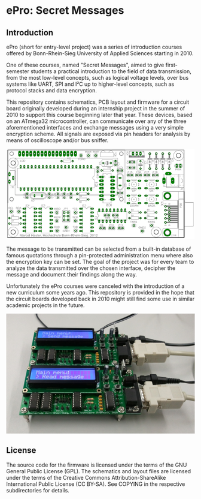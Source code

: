 # ePro: Secret Messages

## Introduction
ePro (short for entry-level project) was a series of introduction courses offered by Bonn-Rhein-Sieg University of Applied Sciences starting in 2010.

One of these courses, named "Secret Messages", aimed to give first-semester students a practical introduction to the field of data transmission, from the most low-level concepts, such as logical voltage levels, over bus systems like UART, SPI and I²C up to higher-level concepts, such as protocol stacks and data encryption.

This repository contains schematics, PCB layout and firmware for a circuit board originally developed during an internship project in the summer of 2010 to support this course beginning later that year. These devices, based on an ATmega32 microcontroller, can communicate over any of the three aforementioned interfaces and exchange messages using a very simple encryption scheme. All signals are exposed via pin headers for analysis by means of oscilloscope and/or bus sniffer.

<p align="center">
  <img src="Images/Layout.png" width="600">
</p>

The message to be transmitted can be selected from a built-in database of famous quotations through a pin-protected administration menu where also the encryption key can be set. The goal of the project was for every team to analyze the data transmitted over the chosen interface, decipher the message and document their findings along the way.

Unfortunately the ePro courses were canceled with the introduction of a new curriculum some years ago. This repository is provided in the hope that the circuit boards developed back in 2010 might still find some use in similar academic projects in the future.

<p align="center">
  <img src="Images/ePro.jpg" width="600">
</p>

## License
The source code for the firmware is licensed under the terms of the GNU General Public License (GPL). The schematics and layout files are licensed under the terms of the Creative Commons Attribution-ShareAlike International Public License (CC BY-SA). See COPYING in the respective subdirectories for details.
